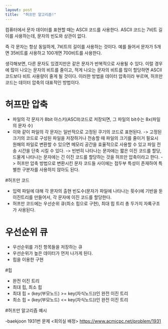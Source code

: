 ```yaml
---
layout: post
title:  "허프만 알고리즘!"
---
```


컴퓨터에서 문자 데이터를 표현할 때는 ASCII 코드를 사용한다. ASCII 코드는 7비트 길이를 사용하는데, 문자의 빈도와 상관이 없다.

즉 각 문자는 항상 동일하게, 7비트의 길이를 사용하는 것이다. 예를 들어서 문자가 5개면 35비트를 사용하고 100개면 700비트를 사용한다.

생각해보면, 다른 문자도 있겠지만은 같은 문자가 반복적으로 사용될 수 있다. 이럴 경우에 많이 나오는 문자의 비트를 줄이고, 적게 나오는 문자의 비트를 많이 할당하면 ASCII 코드보다 비트 사용량이 줄게 될 것이다. 이러한 방법을 데이터 압축이라 부르며, 허프만 코드는 데이터 압축의 대표적인 방법이다.

# 허프만 압축
- 파일의 각 문자가 8bit 아스키(ASCII)코드로 저장되면, 그 파일의 bit수는 8x(파일의 문자 수)
- 이와 같이 파일의 각 문자는 일반적으로 고정된 쿠기의 코드로 표현된다.
-> 고정된 크기의 코드로 구성된 파일을 저장하거나 전송할 때 파일의 크기를 줄이거 필요시 원해의 파일로 변환할 수 있으면 메모리 공간을 효율적으로 사용할 수 있고 파일 전송 시간을 단축 시킬 수 있다.
-> 빈번히 나타나는 문자에는 짧은 이진 코드를 할당, 드물게 나타나는 문자에는 긴 이진 코드를 할당하는 것을 허프만 압축이라고 한다.
-> 허프만 압축 방법으로 변환시킨 문자 코드들 사이에는 접두부 특성이 존재하여 특별한 구분자를 사용하지 않아도 된다.

#허프만 코드
- 입력 파일에 대해 각 문자의 출현 빈도수(문자가 파일에 나타나는 횟수)에 기반을 둔 이진트리를 만들어서, 각 문자에 이진 코드를 할당한다.
- 허프만 코드에는 우선순위 큐(최소 힙으로 구현), 최대 힙 트리 총 두가지 자룍구조가 사용된다.

# 우선순위 큐
- 우선순위를 가진 항목들을 저장하는 큐
- 우선순위가 높은 데이터가 먼저 나가게 된다.
- 힙을 이용한 구현

#힙
- 완전 이진 트리
- 최대 힙, 최소 힙
- 최대 힙 = (key(부모노드) >= key(자식노드))인 완전 이진 트리
- 최소 힙 = (key(부모노드) <= key(자식노드))인 완전 이진 트리

#허프만 알고리즘 예시

-baekjoon 1931번 문제 <회의실 배정>
https://www.acmicpc.net/problem/1931


